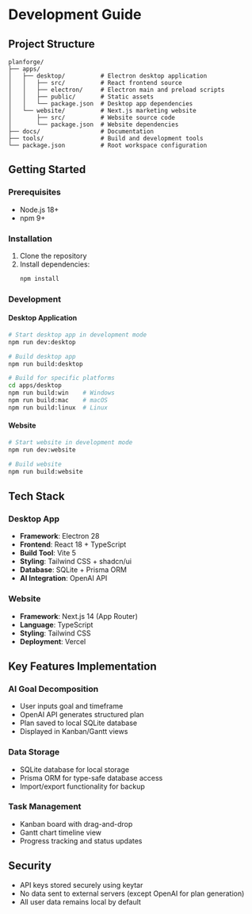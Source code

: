# Development Guide

## Project Structure

```
planforge/
├── apps/
│   ├── desktop/          # Electron desktop application
│   │   ├── src/          # React frontend source
│   │   ├── electron/     # Electron main and preload scripts
│   │   ├── public/       # Static assets
│   │   └── package.json  # Desktop app dependencies
│   └── website/          # Next.js marketing website
│       ├── src/          # Website source code
│       └── package.json  # Website dependencies
├── docs/                 # Documentation
├── tools/                # Build and development tools
└── package.json          # Root workspace configuration
```

## Getting Started

### Prerequisites

- Node.js 18+
- npm 9+

### Installation

1. Clone the repository
2. Install dependencies:
   ```bash
   npm install
   ```

### Development

#### Desktop Application

```bash
# Start desktop app in development mode
npm run dev:desktop

# Build desktop app
npm run build:desktop

# Build for specific platforms
cd apps/desktop
npm run build:win    # Windows
npm run build:mac    # macOS
npm run build:linux  # Linux
```

#### Website

```bash
# Start website in development mode
npm run dev:website

# Build website
npm run build:website
```

## Tech Stack

### Desktop App

- **Framework**: Electron 28
- **Frontend**: React 18 + TypeScript
- **Build Tool**: Vite 5
- **Styling**: Tailwind CSS + shadcn/ui
- **Database**: SQLite + Prisma ORM
- **AI Integration**: OpenAI API

### Website

- **Framework**: Next.js 14 (App Router)
- **Language**: TypeScript
- **Styling**: Tailwind CSS
- **Deployment**: Vercel

## Key Features Implementation

### AI Goal Decomposition

- User inputs goal and timeframe
- OpenAI API generates structured plan
- Plan saved to local SQLite database
- Displayed in Kanban/Gantt views

### Data Storage

- SQLite database for local storage
- Prisma ORM for type-safe database access
- Import/export functionality for backup

### Task Management

- Kanban board with drag-and-drop
- Gantt chart timeline view
- Progress tracking and status updates

## Security

- API keys stored securely using keytar
- No data sent to external servers (except OpenAI for plan generation)
- All user data remains local by default
